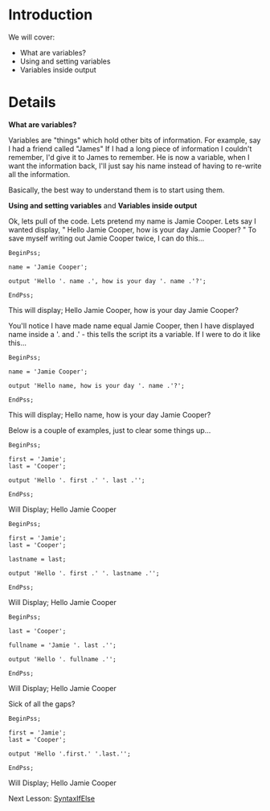# Introduction #

We will cover: <br />
- What are variables? <br />
- Using and setting variables <br />
- Variables inside output <br />

# Details #

**What are variables?**

Variables are "things" which hold other bits of information. For example, say I had a friend called "James" If I had a long piece of information I couldn't remember, I'd give it to James to remember. He is now a variable, when I want the information back, I'll just say his name instead of having to re-write all the information.

Basically, the best way to understand them is to start using them.

**Using and setting variables** and **Variables inside output**

Ok, lets pull of the code. Lets pretend my name is Jamie Cooper. Lets say I wanted display, " Hello Jamie Cooper, how is your day Jamie Cooper? " To save myself writing out Jamie Cooper twice, I can do this...

```
BeginPss;

name = 'Jamie Cooper';

output 'Hello '. name .', how is your day '. name .'?';

EndPss;
```

This will display; Hello Jamie Cooper, how is your day Jamie Cooper?

You'll notice I have made name equal Jamie Cooper, then I have displayed name inside a '. and .' - this tells the script its a variable. If I were to do it like this...

```
BeginPss;

name = 'Jamie Cooper';

output 'Hello name, how is your day '. name .'?';

EndPss;
```

This will display; Hello name, how is your day Jamie Cooper?

Below is a couple of examples, just to clear some things up...

```
BeginPss;

first = 'Jamie';
last = 'Cooper';

output 'Hello '. first .' '. last .'';

EndPss;
```

Will Display; Hello Jamie Cooper

```
BeginPss;

first = 'Jamie';
last = 'Cooper';

lastname = last;

output 'Hello '. first .' '. lastname .'';

EndPss;
```

Will Display; Hello Jamie Cooper

```
BeginPss;

last = 'Cooper';

fullname = 'Jamie '. last .'';

output 'Hello '. fullname .'';

EndPss;
```

Will Display; Hello Jamie Cooper

Sick of all the gaps?

```
BeginPss;

first = 'Jamie';
last = 'Cooper';

output 'Hello '.first.' '.last.'';

EndPss;
```

Will Display; Hello Jamie Cooper

Next Lesson: [SyntaxIfElse](SyntaxIfElse.md)